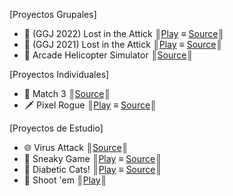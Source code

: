 
[Proyectos Grupales]
- 🍳 (GGJ 2022) Lost in the Attick  ║[Play](https://thythal.itch.io/stewed-and-screwed) ≡ [Source](https://github.com/LucasGenovese/Game-Jam-2022)║
- 🎃 (GGJ 2021) Lost in the Attick  ║[Play](https://diegogandolfo.itch.io/lost-in-the-attick) ≡ [Source](https://github.com/ThyThal/Lost-In-The-Attick)║
- 🚁 Arcade Helicopter Simulator    ║[Source](https://github.com/ThyThal/MSVJ-2-Helicoptero)║

[Proyectos Individuales]
- 💎 Match 3      ║[Source](https://github.com/ThyThal/Match-3-Chained-Edition)║
- 🗡️ Pixel Rogue  ║[Play](https://thythal.itch.io/pixel-rogue) ≡ [Source](https://github.com/ThyThal/Pixel-Rogue)║

[Proyectos de Estudio]
- 🌐 Virus Attack    ║[Source](https://github.com/ThyThal/Virus-Attack)║
- 🤫 Sneaky Game     ║[Play](https://thythal.itch.io/sneaky-game) ≡ [Source](https://github.com/ThyThal/Sneaky-Game--Lunes-)║
- 🍬 Diabetic Cats!  ║[Play](https://thythal.itch.io/diabetic-cats) ≡ [Source](https://gitlab.com/ThyThal/ioo-juego-de-gatos)║
- 🔫 Shoot 'em       ║[Play](https://thythal.itch.io/shoot-em)║


